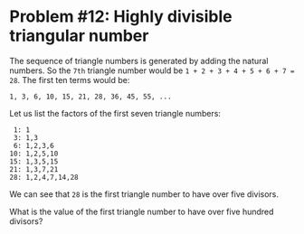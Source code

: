 # Problem #12: Highly divisible triangular number
The sequence of triangle numbers is generated by adding the natural numbers. So the `7th` triangle number would be `1 + 2 + 3 + 4 + 5 + 6 + 7 = 28`. The first ten terms would be:
```
1, 3, 6, 10, 15, 21, 28, 36, 45, 55, ...
```
Let us list the factors of the first seven triangle numbers:
```
 1: 1
 3: 1,3
 6: 1,2,3,6
10: 1,2,5,10
15: 1,3,5,15
21: 1,3,7,21
28: 1,2,4,7,14,28
```
We can see that `28` is the first triangle number to have over five divisors.

What is the value of the first triangle number to have over five hundred divisors?